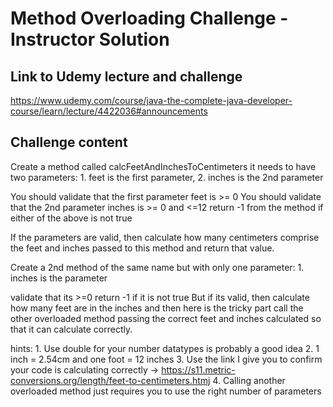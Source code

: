 # Method Overloading Challenge - Instructor Solution

## Link to Udemy lecture and challenge

https://www.udemy.com/course/java-the-complete-java-developer-course/learn/lecture/4422036#announcements

## Challenge content

Create a method called calcFeetAndInchesToCentimeters it needs to have two parameters:
	1. feet is the first parameter,
	2. inches is the 2nd parameter

You should validate that the first parameter feet is >= 0
You should validate that the 2nd parameter inches is >= 0 and <=12
return -1 from the method if either of the above is not true

If the parameters are valid, then calculate how many centimeters comprise the feet and inches passed to this method and return that value.

Create a 2nd method of the same name but with only one parameter:
	1. inches is the parameter

validate that its >=0
return -1 if it is not true
But if its valid, then calculate how many feet are in the inches and then here is the tricky part call the other overloaded method passing the correct feet and inches calculated so that it can calculate correctly.

hints: 
	1. Use double for your number datatypes is probably a good idea
    2. 1 inch = 2.54cm and one foot = 12 inches
    3. Use the link I give you to confirm your code is calculating correctly -> https://s11.metric-conversions.org/length/feet-to-centimeters.htmj
    4. Calling another overloaded method just requires you to use the right number of parameters